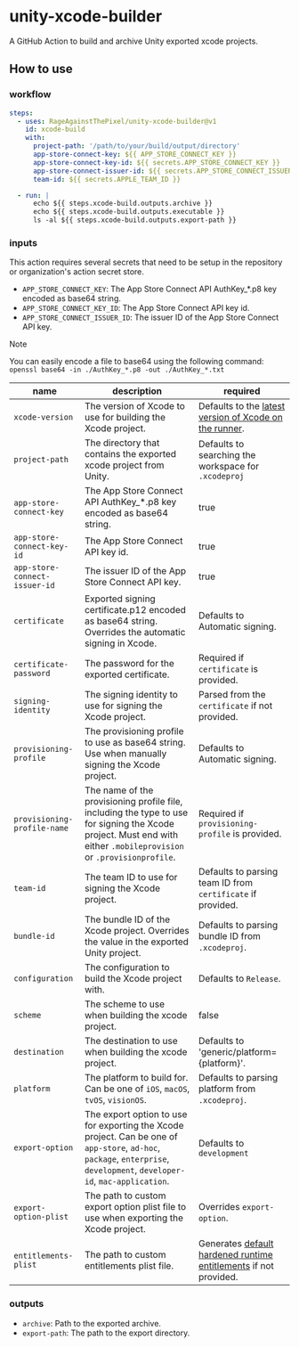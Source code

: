 # unity-xcode-builder

A GitHub Action to build and archive Unity exported xcode projects.

## How to use

### workflow

```yaml
steps:
  - uses: RageAgainstThePixel/unity-xcode-builder@v1
    id: xcode-build
    with:
      project-path: '/path/to/your/build/output/directory'
      app-store-connect-key: ${{ APP_STORE_CONNECT_KEY }}
      app-store-connect-key-id: ${{ secrets.APP_STORE_CONNECT_KEY }}
      app-store-connect-issuer-id: ${{ secrets.APP_STORE_CONNECT_ISSUER_ID }}
      team-id: ${{ secrets.APPLE_TEAM_ID }}

  - run: |
      echo ${{ steps.xcode-build.outputs.archive }}
      echo ${{ steps.xcode-build.outputs.executable }}
      ls -al ${{ steps.xcode-build.outputs.export-path }}
```

### inputs

This action requires several secrets that need to be setup in the repository or organization's action secret store.

- `APP_STORE_CONNECT_KEY`: The App Store Connect API AuthKey_*.p8 key encoded as base64 string.
- `APP_STORE_CONNECT_KEY_ID`: The App Store Connect API key id.
- `APP_STORE_CONNECT_ISSUER_ID`: The issuer ID of the App Store Connect API key.

> [!NOTE]
> You can easily encode a file to base64 using the following command:
> `openssl base64 -in ./AuthKey_*.p8 -out ./AuthKey_*.txt`

| name | description | required |
| ---- | ----------- | -------- |
| `xcode-version` | The version of Xcode to use for building the Xcode project. | Defaults to the [latest version of Xcode on the runner](https://github.com/actions/runner-images/blob/main/images/macos/macos-13-Readme.md#xcode). |
| `project-path` | The directory that contains the exported xcode project from Unity. | Defaults to searching the workspace for `.xcodeproj` |
| `app-store-connect-key` | The App Store Connect API AuthKey_*.p8 key encoded as base64 string. | true |
| `app-store-connect-key-id` | The App Store Connect API key id. | true |
| `app-store-connect-issuer-id` | The issuer ID of the App Store Connect API key. | true |
| `certificate` | Exported signing certificate.p12 encoded as base64 string. Overrides the automatic signing in Xcode. | Defaults to Automatic signing. |
| `certificate-password` | The password for the exported certificate. | Required if `certificate` is provided. |
| `signing-identity` | The signing identity to use for signing the Xcode project. | Parsed from the `certificate` if not provided. |
| `provisioning-profile` | The provisioning profile to use as base64 string. Use when manually signing the Xcode project. | Defaults to Automatic signing. |
| `provisioning-profile-name` | The name of the provisioning profile file, including the type to use for signing the Xcode project. Must end with either `.mobileprovision` or `.provisionprofile`. | Required if `provisioning-profile` is provided. |
| `team-id` | The team ID to use for signing the Xcode project. | Defaults to parsing team ID from `certificate` if provided. |
| `bundle-id` | The bundle ID of the Xcode project. Overrides the value in the exported Unity project. | Defaults to parsing bundle ID from `.xcodeproj`. |
| `configuration` | The configuration to build the Xcode project with. | Defaults to `Release`. |
| `scheme` | The scheme to use when building the xcode project. | false |
| `destination` | The destination to use when building the xcode project. | Defaults to 'generic/platform={platform}'. |
| `platform` | The platform to build for. Can be one of `iOS`, `macOS`, `tvOS`, `visionOS`. | Defaults to parsing platform from `.xcodeproj`. |
| `export-option` | The export option to use for exporting the Xcode project. Can be one of `app-store`, `ad-hoc`, `package`, `enterprise`, `development`, `developer-id`, `mac-application`. | Defaults to `development` |
| `export-option-plist` | The path to custom export option plist file to use when exporting the Xcode project. | Overrides `export-option`. |
| `entitlements-plist` | The path to custom entitlements plist file. | Generates [default hardened runtime entitlements](https://developer.apple.com/documentation/security/hardened-runtime) if not provided. |

### outputs

- `archive`: Path to the exported archive.
- `export-path`: The path to the export directory.
